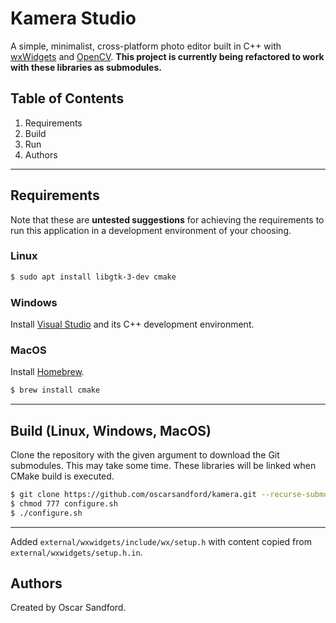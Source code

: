 # Kamera Studio
A simple, minimalist, cross-platform photo editor built in C++ with [wxWidgets](https://www.wxwidgets.org) and [OpenCV](https://opencv.org). **This project is currently being refactored to work with these libraries as submodules.**

## Table of Contents
1. Requirements
2. Build
3. Run
4. Authors
<hr>

## Requirements
Note that these are **untested suggestions** for achieving the requirements to run this application in a development environment of your choosing.

### Linux
```sh
$ sudo apt install libgtk-3-dev cmake
```

### Windows
Install [Visual Studio](https://visualstudio.microsoft.com) and its C++ development environment.

### MacOS
Install [Homebrew](https://brew.sh).
```sh
$ brew install cmake
```
<hr>


## Build (Linux, Windows, MacOS)
Clone the repository with the given argument to download the Git submodules. This may take some time. These libraries will be linked when CMake build is executed.

```sh
$ git clone https://github.com/oscarsandford/kamera.git --recurse-submodules
$ chmod 777 configure.sh
$ ./configure.sh
```
<hr>

Added `external/wxwidgets/include/wx/setup.h` with content copied from `external/wxwidgets/setup.h.in`.


## Authors
Created by Oscar Sandford.